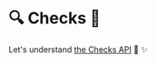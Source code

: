 # :mag: Checks :eyes:

Let's understand [the Checks API](https://developer.github.com/v3/checks/) :memo: :sparkles:
